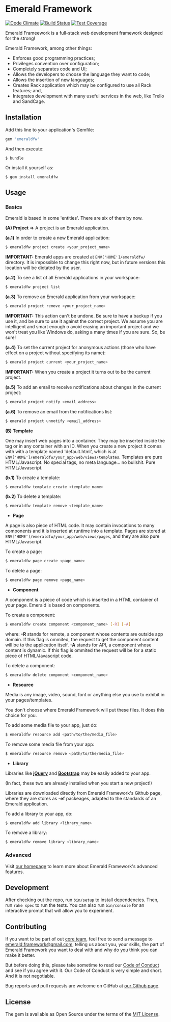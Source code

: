 # Emerald Framework

[![Code Climate](https://codeclimate.com/github/EdDeAlmeidaJr/emeraldfw21/badges/gpa.svg)](https://codeclimate.com/github/EdDeAlmeidaJr/emeraldfw21)     [![Build Status](https://travis-ci.org/EdDeAlmeidaJr/emeraldfw21.svg?branch=master)](https://travis-ci.org/EdDeAlmeidaJr/emeraldfw21)     [![Test Coverage](https://codeclimate.com/github/EdDeAlmeidaJr/emeraldfw21/badges/coverage.svg)](https://codeclimate.com/github/EdDeAlmeidaJr/emeraldfw21/coverage)

Emerald Frameework is a full-stack web development framework designed for the strong!

Emerald Framework, among other things:

- Enforces good programming practices;
- Privileges convention over configuration;
- Completely separates code and UI;
- Allows the developers to choose the language they want to code;
- Allows the insertion of new languages;
- Creates Rack application which may be configured to use all Rack features; and,
- Integrates development with many useful services in the web, like Trello and SandCage.

## Installation

Add this line to your application's Gemfile:

```ruby
gem 'emeraldfw'
```

And then execute:

    $ bundle

Or install it yourself as:

    $ gem install emeraldfw

## Usage

### Basics

Emerald is based in some 'entities'. There are six of them by now.

**(A) Project** =>  A project is an Emerald application.

**(a.1)** In order to create a new Emerald application:

```bash
$ emeraldfw project create <your_project_name>
```

**IMPORTANT:** Emerald apps are created at `ENV['HOME']/emeraldfw/` directory. It is impossible to change this right now, but in future versions this location will be dictated by the user.

**(a.2)** To see a list of all Emerald applications in your workspace:

```bash
$ emeraldfw project list
```

**(a.3)** To remove an Emerald application from your workspace:

```bash
$ emerald project remove <your_project_name>
```

**IMPORTANT:** This action can't be undone. Be sure to have a backup if you use it, and be sure to use it against the correct project. We assume you are intelligent and smart enough o avoid erasing an important project and we won't treat you like Windows do, asking a many times if you are sure. So, be sure!

**(a.4)** To set the current project for anonymous actions (those who have effect on a project without specifying its name):

```bash
$ emerald project current <your_project_name>
```

**IMPORTANT:** When you create a project it turns out to be the current project.

**(a.5)** To add an email to receive notifications about changes in the current project:

```bash
$ emerald project notify <email_address>
```

**(a.6)** To remove an email from the notifications list:

```bash
$ emerald project unnotify <email_address>
```


**(B) Template**

One may insert web pages into a container. They may be inserted inside the <body></body> tag or in any container with an ID. When you create a new project it comes with with a template named 'default.html', which is at `ENV['HOME']/emeraldfw/your_app/web/views/templates`. Templates are pure HTML/Javascript. No special tags, no meta language... no bullshit. Pure HTML/Javascript.

**(b.1)** To create a template:

```bash
$ emeraldfw template create <template_name>
```

**(b.2)** To delete a template:

```bash
$ emeraldfw template remove <template_name>
```

- **Page**

A page is also piece of HTML code. It may contain invocations to many components and it is inserted at runtime into a template. Pages are stored at `ENV['HOME']/emeraldfw/your_app/web/views/pages`, and they are also pure HTML/Javascript.

To create a page:

```bash
$ emeraldfw page create <page_name>
```

To delete a page:

```bash
$ emeraldfw page remove <page_name>
```

- **Component**

A component is a piece of code which is inserted in a HTML container of your page. Emerald is based on components.

To create a component:

```bash
$ emeraldfw create component <component_name> [-R] [-A]
```
where:
      **-R** stands for remote, a component whose contents are outside app domain. If this flag is ommited, the request to get the component content will be to the application itself.
      **-A** stands for API, a component whose content is dynamic. If this flag is ommited the request will be for a static piece of HTML/Javascript code.

To delete a component:

```bash
$ emeraldfw delete component <component_name>
```

- **Resource**

Media is any image, video, sound, font or anything else you use to exhibit in your pages/templates.

You don't choose where Emerald Framework will put these files. It does this choice for you.

To add some media file to your app, just do:

```bash
$ emeraldfw resource add <path/to/the/media_file>
```

To remove some media file from your app:

```bash
$ emeraldfw resource remove <path/to/the/media_file>
```

- **Library**

Libraries like [**jQuery**](https://jquery.com/) and [**Bootstrap**](http://getbootstrap.com/) may be easily added to your app. 

(In fact, these two are already installed when you start a new project!)

Libraries are downloaded directly from Emerald Framework's Github page, where they are stores as **-ef** packeages, adapted to the standards of an Emerald application.

To add a library to your app, do:

```bash
$ emeraldfw add library <library_name>
```

To remove a library:

```bash
$ emeraldfw remove library <library_name>
```

### Advanced

Visit [our homepage](http://emeraldframework.herokuapp.com) to learn more about Emerald Framework's advanced features.

## Development

After checking out the repo, run `bin/setup` to install dependencies. Then, run `rake spec` to run the tests. You can also run `bin/console` for an interactive prompt that will allow you to experiment.

## Contributing

If you want to be part of out [core team](), feel free to send a message to emerald.framework@gmail.com, telling us about you, your skills, the part of Emerald Framework you want to deal with and why do you think you can make it better.

But before doing this, please take sometime to read our [Code of Conduct](https://github.com/EmeraldFramework/emeraldfw/blob/master/doc/code_of_conduct.md) and see if you agree with it. Our Code of Conduct is very simple and short. And it is not negotiable. 

Bug reports and pull requests are welcome on GitHub at [our Github page](https://github.com/EmeraldFramework/emeraldfw).

## License

The gem is available as Open Source under the terms of the [MIT License](http://opensource.org/licenses/MIT).

